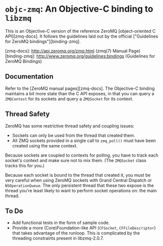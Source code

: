 `objc-zmq`: An Objective-C binding to `libzmq`
==============================================

This is an Objective-C version
of the reference ZeroMQ
[object-oriented C API][zmq-docs].
It follows the guidelines
laid out by the official
["Guidelines for ZeroMQ bindings"][binding-zmq].

[zmq-docs]: http://api.zeromq.org/zmq.html (zmq(7) Manual Page)
[binding-zmq]: http://www.zeromq.org/guidelines:bindings (Guidelines for ZeroMQ Bindings)

Documentation
-------------
Refer to the [ZeroMQ manual pages][zmq-docs].
The Objective-C binding
maintains a bit more state
than the C API exposes,
in that you can query
a `ZMQContext`
for its sockets
and query a `ZMQSocket`
for its context.

Thread Safety
-------------
ZeroMQ has some restrictive thread safety and coupling issues:

* Sockets can only be used from the thread that created them.
* All ZMQ sockets provided in a single call to `zmq_poll()` must have been created using the same context.

Because sockets
are coupled to contexts
for polling,
you have to track
each socket's context
and make sure not to mix them.
(The `ZMQSocket` class tracks this for you.)

Because each socket
is bound to the thread that created it,
you must be very careful when using
ZeroMQ sockets
with Grand Central Dispatch
or `NSOperationQueue`.
The only persistent thread
that these two expose
is the thread
you're least likely
to want to perform socket operations on:
the main thread.

To Do
-----
* Add functional tests in the form of sample code.
* Provide a more (Core)Foundation-like API
(`CFSocket`, `CFFileDescriptor`)
that takes advantage of the runloop.
This is complicated by
the threading constraints
present in libzmq-2.0.7.
